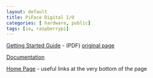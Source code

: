 ```yaml
---
layout: default
title: PiFace Digital I/O
categories: [ hardware, public]
tags: [io, raspberrypi]
---
```



[Getting Started Guide](http://www.element14.com/community/servlet/JiveServlet/downloadBody/53057-102-3-276759/PiFace_Get_Started.pdf) - (PDF) [original page](http://www.element14.com/community/docs/DOC-53057/l/piface-get-started-guide)

[Documentation](http://piface.github.io/pifacedigitalio/)

[Home Page](http://www.piface.org.uk/products/piface_digital/) - useful links at the very bottom of the page
